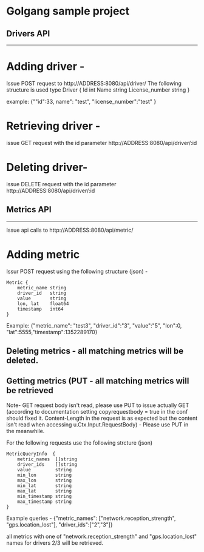 # Golgang sample project

## Drivers API
-----------
# Adding driver -
Issue POST request to http://ADDRESS:8080/api/driver/
The following structure is used
type Driver {
	Id int
	Name string
	License_number string
}

example:
{""id":33, name": "test", "license_number":"test" }

# Retrieving driver - 
issue GET request with the id parameter
http://ADDRESS:8080/api/driver/:id


# Deleting driver-
issue DELETE request with the id parameter
http://ADDRESS:8080/api/driver/:id


## Metrics API
-----------

Issue api calls to http://ADDRESS:8080/api/metric/

# Adding metric
Issur POST request using the following structure (json) -
```
Metric {
	metric_name string
	driver_id   string
	value       string
	lon, lat    float64
	timestamp   int64
}
```

Example:
{"metric_name": "test3", "driver_id":"3", "value":"5", "lon":0, "lat":5555,"timestamp":1352289170}


## Deleting metrics - all matching metrics will be deleted.
## Getting metrics (PUT - all matching metrics will be retrieved
Note-  GET request body isn't read, please use PUT to issue actually GET (according to
documentation setting copyrequestbody = true in the conf should fixed it. Content-Length in the request
is as expected but the content isn't read when accessing u.Ctx.Input.RequestBody) - Please use PUT in the meanwhile.

For the following requests use the following strcture (json)

```
MetricQueryInfo  {
	metric_names  []string
	driver_ids    []string
	value         string
	min_lon       string
	max_lon       string
	min_lat       string
	max_lat       string
	min_timestamp string
	max_timestamp string
}
```

Example queries -
{"metric_names": ["network.reception_strength", "gps.location_lost"], "driver_ids":["2","3"]}

all metrics with one of "network.reception_strength" and "gps.location_lost" names for drivers 2/3 will be retrieved.








